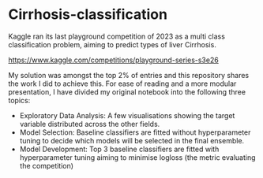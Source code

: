# Cirrhosis-classification
Kaggle ran its last playground competition of 2023 as a multi class classification problem, aiming to predict types of liver Cirrhosis.

https://www.kaggle.com/competitions/playground-series-s3e26

My solution was amongst the top 2% of entries and this repository shares the work I did to achieve this. For ease of reading and a more modular presentation, I have divided my original notebook into the following three topics:

* Exploratory Data Analysis: A few visualisations showing the target variable distributed across the other fields.
* Model Selection: Baseline classifiers are fitted without hyperparameter tuning to decide which models will be selected in the final ensemble.
* Model Development: Top 3 baseline classifiers are fitted with hyperparameter tuning aiming to minimise logloss (the metric evaluating the competition)

